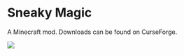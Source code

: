 # Sneaky Magic

A Minecraft mod. Downloads can be found on CurseForge.

![](https://i.imgur.com/1hs2F4V.png)